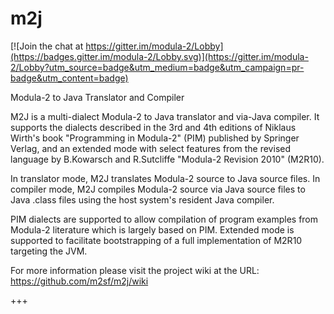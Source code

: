 # m2j

[![Join the chat at https://gitter.im/modula-2/Lobby](https://badges.gitter.im/modula-2/Lobby.svg)](https://gitter.im/modula-2/Lobby?utm_source=badge&utm_medium=badge&utm_campaign=pr-badge&utm_content=badge)

Modula-2 to Java Translator and Compiler

M2J is a multi-dialect Modula-2 to Java translator and via-Java compiler.
It supports the dialects described in the 3rd and 4th editions of Niklaus
Wirth's book "Programming in Modula-2" (PIM) published by Springer Verlag,
and an extended mode with select features from the revised language by
B.Kowarsch and R.Sutcliffe "Modula-2 Revision 2010" (M2R10).

In translator mode, M2J translates Modula-2 source to Java source files.
In compiler mode, M2J compiles Modula-2 source via Java source files to
Java .class files using the host system's resident Java compiler.

PIM dialects are supported to allow compilation of program examples from
Modula-2 literature which is largely based on PIM. Extended mode is
supported to facilitate bootstrapping of a full implementation of
M2R10 targeting the JVM.

For more information please visit the project wiki at the URL:
https://github.com/m2sf/m2j/wiki

+++

